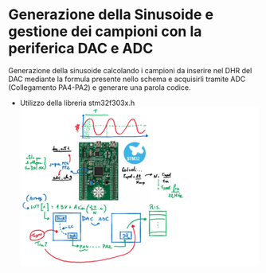 # Generazione della Sinusoide e gestione dei campioni con la periferica DAC e ADC
Generazione della sinusoide calcolando i campioni da inserire nel DHR del DAC mediante la formula presente nello schema e acquisirli tramite ADC (Collegamento PA4-PA2) e generare una parola codice.
- Utilizzo della libreria stm32f303x.h
![ESEMPIO_09](https://github.com/LaErre9/LMM_STM32F303VC/blob/main/09_Generazione_Sinusoide_DAC_ADC/09_esempio_di_funzionamento.png)
